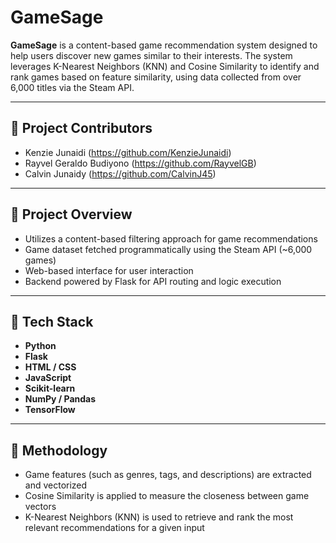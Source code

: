 # GameSage

**GameSage** is a content-based game recommendation system designed to help users discover new games similar to their interests. The system leverages K-Nearest Neighbors (KNN) and Cosine Similarity to identify and rank games based on feature similarity, using data collected from over 6,000 titles via the Steam API.

---

## 👥 Project Contributors

- Kenzie Junaidi (https://github.com/KenzieJunaidi)
- Rayvel Geraldo Budiyono (https://github.com/RayvelGB)
- Calvin Junaidy (https://github.com/CalvinJ45)

---

## 📌 Project Overview

- Utilizes a content-based filtering approach for game recommendations
- Game dataset fetched programmatically using the Steam API (~6,000 games)
- Web-based interface for user interaction
- Backend powered by Flask for API routing and logic execution

---

## 💼 Tech Stack

- **Python**  
- **Flask**  
- **HTML / CSS**  
- **JavaScript**  
- **Scikit-learn**  
- **NumPy / Pandas**  
- **TensorFlow**

---

## 🧠 Methodology

- Game features (such as genres, tags, and descriptions) are extracted and vectorized
- Cosine Similarity is applied to measure the closeness between game vectors
- K-Nearest Neighbors (KNN) is used to retrieve and rank the most relevant recommendations for a given input
